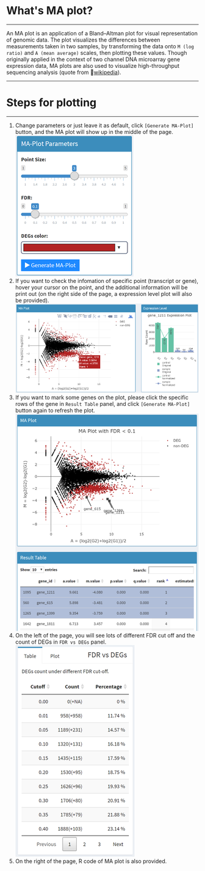 # What's MA plot?

---

An MA plot is an application of a Bland–Altman plot for visual representation of genomic data. The plot visualizes the differences between measurements taken in two samples, by transforming the data onto `M (log ratio)` and `A (mean average)` scales, then plotting these values. Though originally applied in the context of two channel DNA microarray gene expression data, MA plots are also used to visualize high-throughput sequencing analysis (quote from 🔗[wikipedia](https://en.wikipedia.org/wiki/MA_plot)).

---

# Steps for plotting
---
1. Change parameters or just leave it as default, click `[Generate MA-Plot]` button, and the MA plot will show up in the middle of the page.  
  ![MA plot parameters](../www/maPlotPara.png)
2. If you want to check the infomation of specific point (transcript or gene), hover your cursor on the point, and the additional information will be print out (on the right side of the page, a expression level plot will also be provided).  
  ![MA Plot](../www/maplot1.png)
3. If you want to mark some genes on the plot, please click the specific rows of the gene in  `Result Table` panel, and click `[Generate MA-Plot]` button again to refresh the plot.   
  ![MA Plot](../www/maplot2.png)
4. On the left of the page, you will see lots of different FDR cut off and the count of DEGs in  `FDR vs DEGs` panel.  
  ![FDR vs DEGs](../www/fdrDegs.png)  
5. On the right of the page, R code of MA plot is also provided.   
